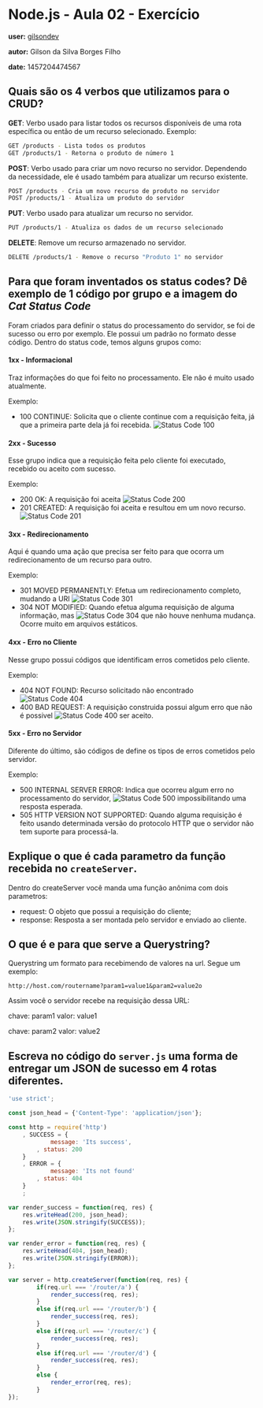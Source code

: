 # Node.js - Aula 02 - Exercício

**user:** [gilsondev](https://github.com/gilsondev)

**autor:** Gilson da Silva Borges Filho

**date:** 1457204474567

## Quais são os 4 verbos que utilizamos para o CRUD?

**GET**: Verbo usado para listar todos os recursos disponíveis de uma rota específica
ou então de um recurso selecionado. Exemplo:

```bash
GET /products - Lista todos os produtos
GET /products/1 - Retorna o produto de número 1
```

**POST**: Verbo usado para criar um novo recurso no servidor. Dependendo da necessidade,
ele é usado também para atualizar um recurso existente.

```bash
POST /products - Cria um novo recurso de produto no servidor
POST /products/1 - Atualiza um produto do servidor
```

**PUT**: Verbo usado para atualizar um recurso no servidor.

```bash
PUT /products/1 - Atualiza os dados de um recurso selecionado
```

**DELETE**: Remove um recurso armazenado no servidor.

```bash
DELETE /products/1 - Remove o recurso "Produto 1" no servidor
```

## Para que foram inventados os status codes? Dê exemplo de 1 código por grupo e a imagem do *Cat Status Code*

Foram criados para definir o status do processamento do servidor, se foi de sucesso ou erro por exemplo.
Ele possui um padrão no formato desse código. Dentro do status code, temos alguns grupos como:

#### 1xx - Informacional

Traz informações do que foi feito no processamento. Ele não é muito usado atualmente.

Exemplo:
 - 100 CONTINUE: Solicita que o cliente continue com a requisição feita, já que
 a primeira parte dela já foi recebida.
 ![Status Code 100](https://http.cat/100)

#### 2xx - Sucesso

Esse grupo indica que a requisição feita pelo cliente foi executado, recebido ou aceito com sucesso.

Exemplo:
 - 200 OK: A requisição foi aceita
 ![Status Code 200](https://http.cat/200)
 - 201 CREATED: A requisição foi aceita e resultou em um novo recurso.
 ![Status Code 201](https://http.cat/201)

#### 3xx - Redirecionamento

Aqui é quando uma ação que precisa ser feito para que ocorra um redirecionamento de
um recurso para outro.

Exemplo:
 - 301 MOVED PERMANENTLY: Efetua um redirecionamento completo, mudando a URI
 ![Status Code 301](https://http.cat/301)
 - 304 NOT MODIFIED: Quando efetua alguma requisição de alguma informação, mas
 ![Status Code 304](https://http.cat/304)
 que não houve nenhuma mudança. Ocorre muito em arquivos estáticos.

#### 4xx - Erro no Cliente

Nesse grupo possui códigos que identificam erros cometidos pelo cliente.

Exemplo:
 - 404 NOT FOUND: Recurso solicitado não encontrado
 ![Status Code 404](https://http.cat/404)
 - 400 BAD REQUEST: A requisição construida possui algum erro que não é possivel
 ![Status Code 400](https://http.cat/400)
 ser aceito.

#### 5xx - Erro no Servidor

Diferente do último, são códigos de define os tipos de erros cometidos pelo servidor.

Exemplo:
 - 500 INTERNAL SERVER ERROR: Indica que ocorreu algum erro no processamento do servidor,
 ![Status Code 500](https://http.cat/500)
 impossibilitando uma resposta esperada.
 - 505 HTTP VERSION NOT SUPPORTED: Quando alguma requisição é feito usando determinada
 versão do protocolo HTTP que o servidor não tem suporte para processá-la.


## Explique o que é cada parametro da função recebida no `createServer`.

Dentro do createServer você manda uma função anônima com dois parametros:

 - request: O objeto que possui a requisição do cliente;
 - response: Resposta a ser montada pelo servidor e enviado ao cliente.

## O que é e para que serve a Querystring?

Querystring um formato para recebimendo de valores na url. Segue um exemplo:

```
http://host.com/routername?param1=value1&param2=value2o
```

Assim você o servidor recebe na requisição dessa URL:

chave: param1
valor: value1

chave: param2
valor: value2

## Escreva no código do `server.js` uma forma de entregar um JSON de sucesso em 4 rotas diferentes.

```javascript
'use strict';

const json_head = {'Content-Type': 'application/json'};

const http = require('http')
	, SUCCESS = {
			message: 'Its success',
		, status: 200
	}
	, ERROR = {
			message: 'Its not found'
		, status: 404
	}
	;

var render_success = function(req, res) {
	res.writeHead(200, json_head);
	res.write(JSON.stringify(SUCCESS));
};

var render_error = function(req, res) {
	res.writeHead(404, json_head);
	res.write(JSON.stringify(ERROR));
};

var server = http.createServer(function(req, res) {
		if(req.url === '/router/a') {
			render_success(req, res);
		}
		else if(req.url === '/router/b') {
			render_success(req, res);
		}
		else if(req.url === '/router/c') {
			render_success(req, res);
		}
		else if(req.url === '/router/d') {
			render_success(req, res);
		}
		else {
			render_error(req, res);
		}
});
```
